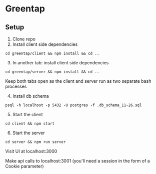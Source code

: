 # Greentap

## Setup
1. Clone repo
2. Install client side dependencies
```
cd greentap/client && npm install && cd ..
```
3. In another tab: install client side dependencies
```
cd greentap/server && npm install && cd ..
```
Keep both tabs open as the client and server run as two separate bash processes

4. Install db schema
```
psql -h localhost -p 5432 -U postgres -f .db_schema_11-26.sql
```

5. Start the client
```
cd client && npm start
```
6. Start the server
```
cd server && npm run server
```
Visit UI at localhost:3000

Make api calls to localhost:3001 (you'll need a session in the form of a Cookie parameter)
